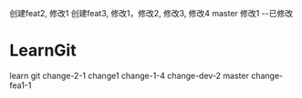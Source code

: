 创建feat2, 修改1
创建feat3, 修改1，修改2, 修改3, 修改4
master 修改1
--已修改

# LearnGit
learn git
change-2-1
change1
change-1-4
change-dev-2
master
change-fea1-1
